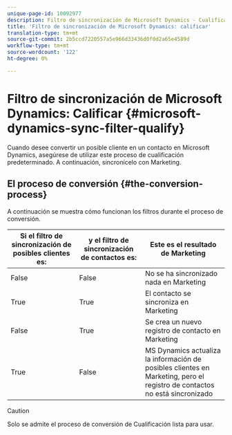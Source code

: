 ```yaml
---
unique-page-id: 10092977
description: Filtro de sincronización de Microsoft Dynamics - Cualificar - Documentos de marketing - Documentación del producto
title: 'Filtro de sincronización de Microsoft Dynamics: calificar'
translation-type: tm+mt
source-git-commit: 2b5ccd7220557a5e966d33436d0f0d2a65e4589d
workflow-type: tm+mt
source-wordcount: '122'
ht-degree: 0%

---
```



# Filtro de sincronización de Microsoft Dynamics: Calificar {#microsoft-dynamics-sync-filter-qualify}

Cuando desee convertir un posible cliente en un contacto en Microsoft Dynamics, asegúrese de utilizar este proceso de cualificación predeterminado. A continuación, sincronícelo con Marketing.

## El proceso de conversión {#the-conversion-process}

A continuación se muestra cómo funcionan los filtros durante el proceso de conversión.

| Si el filtro de sincronización de posibles clientes es: | y el filtro de sincronización de contactos es: | Este es el resultado de Marketing |
|---|---|---|
| False | False | No se ha sincronizado nada en Marketing |
| True | True | El contacto se sincroniza en Marketing |
| False | True | Se crea un nuevo registro de contacto en Marketing |
| True | False | MS Dynamics actualiza la información de posibles clientes en Marketing, pero el registro de contactos no está sincronizado |

>[!CAUTION]
>
>Solo se admite el proceso de conversión de Cualificación lista para usar.
